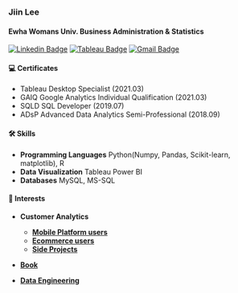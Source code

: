 
<div>

### Jiin Lee
#### Ewha Womans Univ. Business Administration & Statistics
[![Linkedin Badge](https://img.shields.io/badge/-LinkedIn-blue?style=flat-square&logo=Linkedin&logoColor=white&link=https://www.linkedin.com/in/jiinleee/)](https://www.linkedin.com/in/jiinleee/)   [![Tableau Badge](https://img.shields.io/badge/-Tableau-lightgrey?style=flat-square&logo=Tableau&logoColor=white&link=https://public.tableau.com/profile/jiin.lee#!/?newProfile=&activeTab=0/)](https://public.tableau.com/profile/jiin.lee#!/?newProfile=&activeTab=0/)   [![Gmail Badge](https://img.shields.io/badge/Gmail-d14836?style=flat-square&logo=Gmail&logoColor=white&link=mailto:genieyi0308@gmail.com)](mailto:genieyi0308@gmail.com)		

#### 💻 Certificates

- Tableau Desktop Specialist (2021.03)
- GAIQ Google Analytics Individual Qualification (2021.03)
- SQLD SQL Developer (2019.07)
- ADsP Advanced Data Analytics Semi-Professional (2018.09)
  
#### 🛠 Skills   
  
- **Programming Languages**  Python(Numpy, Pandas, Scikit-learn, matplotlib), R
- **Data Visualization**  Tableau Power BI
- **Databases**  MySQL, MS-SQL
  
#### 💾 Interests 
- **Customer Analytics**
  - **[Mobile Platform users](https://github.com/ttobaegi/team4_wanted_onboarding)**
  - **[Ecommerce users](https://github.com/ttobaegi/Projects/tree/main/Ecommerce)**
  - **[Side Projects](https://github.com/ttobaegi/Selfstudy_python/tree/main/Customer%20Analytics)**

- **[Book](https://github.com/ttobaegi/Projects/tree/main/Conference)**
- **[Data Engineering](https://github.com/ttobaegi/DataEngineering)**
  
</div>
